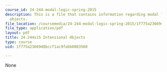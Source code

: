 ```yaml
---
course_id: 24-244-modal-logic-spring-2015
description: This is a file that contains information regarding modal logic  intensional
  objects.
file_location: /coursemedia/24-244-modal-logic-spring-2015/1f775a2366948bccf1ac9fabb0083560_MIT24_244S15_Intensional.pdf
file_type: application/pdf
layout: pdf
title: 24.244s15 Intensional Objects
type: course
uid: 1f775a2366948bccf1ac9fabb0083560

---
```

None